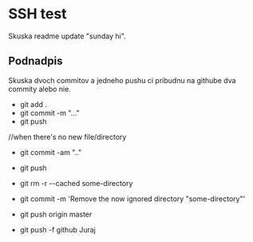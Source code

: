 # SSH test
Skuska readme update "sunday hi".

## Podnadpis

Skuska dvoch commitov a jedneho pushu ci pribudnu na githube dva commity alebo nie.

* git add .
* git commit -m "..."
* git push

//when there's no new file/directory
* git commit -am ".."
* git push

* git rm -r --cached some-directory
* git commit -m 'Remove the now ignored directory "some-directory"'
* git push origin master

* git push -f github Juraj
